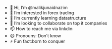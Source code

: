 - 👋 Hi, I’m @malikjunaidnazim
- 👀 I’m interested in forex trading
- 🌱 I’m currently learning datastructure
- 💞️ I’m looking to collaborate on top it companies
- 📫 How to reach me via linkdin
- 😄 Pronouns: Don't know
- ⚡ Fun fact:born to conquer

<!---
malikjunaidnazim/malikjunaidnazim is a ✨ special ✨ repository because its `README.md` (this file) appears on your GitHub profile.
You can click the Preview link to take a look at your changes.
--->
